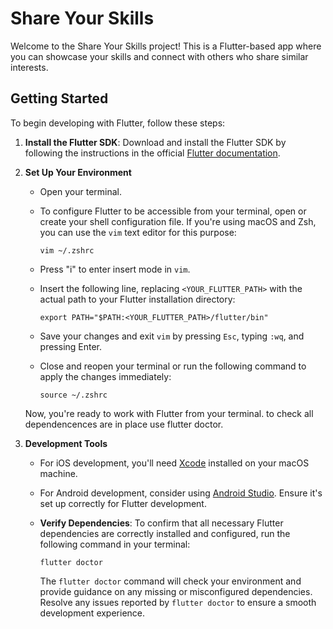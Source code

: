 # Share Your Skills

Welcome to the Share Your Skills project! This is a Flutter-based app where you can showcase your skills and connect with others who share similar interests.

## Getting Started

To begin developing with Flutter, follow these steps:

1. **Install the Flutter SDK**: Download and install the Flutter SDK by following the instructions in the official [Flutter documentation](https://docs.flutter.dev/get-started/install).

2. **Set Up Your Environment**

   - Open your terminal.
   - To configure Flutter to be accessible from your terminal, open or create your shell configuration file. If you're using macOS and Zsh, you can use the `vim` text editor for this purpose:

     ```shell
     vim ~/.zshrc
     ```

   - Press "i" to enter insert mode in `vim`.
   - Insert the following line, replacing `<YOUR_FLUTTER_PATH>` with the actual path to your Flutter installation directory:

     ```shell
     export PATH="$PATH:<YOUR_FLUTTER_PATH>/flutter/bin"
     ```

   - Save your changes and exit `vim` by pressing `Esc`, typing `:wq`, and pressing Enter.
   - Close and reopen your terminal or run the following command to apply the changes immediately:

     ```shell
     source ~/.zshrc
     ```

   Now, you're ready to work with Flutter from your terminal.
to check all dependencences are in place use flutter doctor.
3. **Development Tools**

   - For iOS development, you'll need [Xcode](https://developer.apple.com/xcode/) installed on your macOS machine.
   - For Android development, consider using [Android Studio](https://developer.android.com/studio). Ensure it's set up correctly for Flutter development.

   - **Verify Dependencies**: To confirm that all necessary Flutter dependencies are correctly installed and configured, run the following command in your terminal:

     ```shell
     flutter doctor
     ```

     The `flutter doctor` command will check your environment and provide guidance on any missing or misconfigured dependencies. Resolve any issues reported by `flutter doctor` to ensure a smooth development experience.